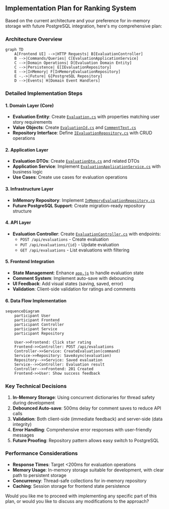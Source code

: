 ## Implementation Plan for Ranking System

Based on the current architecture and your preference for in-memory storage with future PostgreSQL integration, here's my comprehensive plan:

### Architecture Overview

```mermaid
graph TD
    A[Frontend UI] -->|HTTP Requests| B[EvaluationController]
    B -->|Commands/Queries| C[EvaluationApplicationService]
    C -->|Domain Operations| D[Evaluation Domain Entity]
    C -->|Persistence| E[IEvaluationRepository]
    E -->|InMemory| F[InMemoryEvaluationRepository]
    E -.->|Future| G[PostgreSQL Repository]
    D -->|Events| H[Domain Event Handlers]
```

### Detailed Implementation Steps

#### 1. **Domain Layer (Core)**
- **Evaluation Entity**: Create [`Evaluation.cs`](ModelComparisonStudio.Core/Entities/Evaluation.cs:1) with properties matching user story requirements
- **Value Objects**: Create [`EvaluationId.cs`](ModelComparisonStudio.Core/ValueObjects/EvaluationId.cs:1) and [`CommentText.cs`](ModelComparisonStudio.Core/ValueObjects/CommentText.cs:1)
- **Repository Interface**: Define [`IEvaluationRepository.cs`](ModelComparisonStudio.Core/Interfaces/IEvaluationRepository.cs:1) with CRUD operations

#### 2. **Application Layer**
- **Evaluation DTOs**: Create [`EvaluationDto.cs`](ModelComparisonStudio.Application/DTOs/EvaluationDto.cs:1) and related DTOs
- **Application Service**: Implement [`EvaluationApplicationService.cs`](ModelComparisonStudio.Application/Services/EvaluationApplicationService.cs:1) with business logic
- **Use Cases**: Create use cases for evaluation operations

#### 3. **Infrastructure Layer**
- **InMemory Repository**: Implement [`InMemoryEvaluationRepository.cs`](ModelComparisonStudio.Infrastructure/Repositories/InMemoryEvaluationRepository.cs:1)
- **Future PostgreSQL Support**: Create migration-ready repository structure

#### 4. **API Layer**
- **Evaluation Controller**: Create [`EvaluationController.cs`](ModelComparisonStudio/Controllers/EvaluationController.cs:1) with endpoints:
  - `POST /api/evaluations` - Create evaluation
  - `PUT /api/evaluations/{id}` - Update evaluation
  - `GET /api/evaluations` - List evaluations with filtering

#### 5. **Frontend Integration**
- **State Management**: Enhance [`app.js`](ModelComparisonStudio/wwwroot/js/app.js:1) to handle evaluation state
- **Comment System**: Implement auto-save with debouncing
- **UI Feedback**: Add visual states (saving, saved, error)
- **Validation**: Client-side validation for ratings and comments

#### 6. **Data Flow Implementation**
```mermaid
sequenceDiagram
    participant User
    participant Frontend
    participant Controller
    participant Service
    participant Repository
    
    User->>Frontend: Click star rating
    Frontend->>Controller: POST /api/evaluations
    Controller->>Service: CreateEvaluation(command)
    Service->>Repository: SaveAsync(evaluation)
    Repository-->>Service: Saved evaluation
    Service-->>Controller: Evaluation result
    Controller-->>Frontend: 201 Created
    Frontend->>User: Show success feedback
```

### Key Technical Decisions

1. **In-Memory Storage**: Using concurrent dictionaries for thread safety during development
2. **Debounced Auto-save**: 500ms delay for comment saves to reduce API calls
3. **Validation**: Both client-side (immediate feedback) and server-side (data integrity)
4. **Error Handling**: Comprehensive error responses with user-friendly messages
5. **Future Proofing**: Repository pattern allows easy switch to PostgreSQL

### Performance Considerations

- **Response Times**: Target <200ms for evaluation operations
- **Memory Usage**: In-memory storage suitable for development, with clear path to persistent storage
- **Concurrency**: Thread-safe collections for in-memory repository
- **Caching**: Session storage for frontend state persistence

Would you like me to proceed with implementing any specific part of this plan, or would you like to discuss any modifications to the approach?